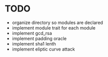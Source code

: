 # TODO

- organize directory so modules are declared
- implement module trait  for each module
- implement gcd_rsa
- implement padding oracle
- implement sha1 lenth
- implement eliptic curve attack
